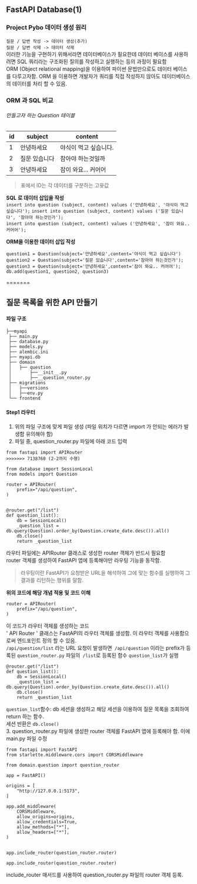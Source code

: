 ## FastAPI Database(1)

### Project Pybo 데이터 생성 원리
`질문 / 답변 작성 -> 데이터 생성(추가)`<br>
`질문 / 답변 삭제 -> 데이터 삭제` <br>
이러한 기능을 구현하기 위해서라면 데이터베이스가 필요한데 데이터 베이스를 사용하려면 SQL 쿼리라는 구조화된 질의를 작성하고 실행하는 등의 과정이 필요함 <br>
ORM (Object relational mapping)을 이용하여 파이썬 문법만으로도 데이터 베이스를 다루고자함.
ORM 을 이용하면 개발자가 쿼리를 직접 작성하지 않아도 데이터베이스의 데이터를 처리 할 수 있음. 

### ORM 과 SQL 비교
###### 만들고자 하는 Question 테이블
| id | subject | content      |
|----|---------|--------------|
| 1  | 안녕하세요   | 야식이 먹고 싶습니다. |
| 2  | 질문 있습니다 | 참아야 하는것일까    |
| 3  | 안녕하세요   | 잠이 와요... 커어어 |
>표에서 ID는 각 데이터를 구분하는 고윳값

 **SQL 로 데이터 삽입을 작성**<br>
``insert into question (subject, content) values ('안녕하세요', '야식이 먹고 싶습니다');``
 ``insert into question (subject, content) values ('질문 있습니다', '참아야 하는것인가');
``<br>
 ``insert into question (subject, content) values ('안녕하세요', '잠이 와요.. 커어어');
``<br>
 
**ORM을 이용한 데이터 삽입 작성** <br>

``question1 = Question(subject='안녕하세요',content='야식이 먹고 싶습니다')``<br>
 ``question2 = Question(subject='질문 있습니다',content='참아야 하는것인가');
``<br>
 ``question3 = Question(subject='안녕하세요',content='잠이 와요.. 커어어');
``<br>
 ``db.add(question1, question2, question3)
``<br>

=======
## 질문 목록을 위한 API 만들기
#### 파일 구조
```tsx
├──myapi
 ├── main.py
 ├── database.py
 ├── models.py
 ├── alembic.ini
 ├── myapi.db
 ├── domain
 │   ├── question
 │       ├──__init__.py
 │       ├──__question_router.py
 ├── migrations
 │   ├──versions
 │   ├──env.py
 └── frontend
```
#### Step1 라우터
1. 위의 파일 구조에 맞게 파일 생성 (파일 위치가 다르면 import 가 안되는 에러가 발생함 유의해야 함)<br>
2. 파일 중, question_router.py 파일에 아래 코드 입력
```tsx
from fastapi import APIRouter
>>>>>>> 7138760 (2-2까지 수행)

from database import SessionLocal
from models import Question

router = APIRouter(
    prefix="/api/question",
)


@router.get("/list")
def question_list():
    db = SessionLocal()
    _question_list = db.query(Question).order_by(Question.create_date.desc()).all()
    db.close()
    return _question_list
```
라우터 파일에는 APIRouter 클래스로 생성한 router 객체가 반드시 필요함 <br>
router 객체를 생성하여 FastAPI 앱에 등록해야만 라우팅 기능을 동작함. 
>라우팅이란 FastAPI가 요청받은 URL을 해석하여 그에 맞는 함수를 실행하여 그 결과를 리턴하는 행위를 말함.

 **위의 코드에 해당 개념 적용 및 코드 이해** 
```tsx
router = APIRouter(
    prefix="/api/question",
)
```
이 코드가 라우터 객체를 생성하는 코드 <br>
' API Router ' 클래스는 FastAPI의 라우터 객체를 생성함. 이 라우터 객체를 사용함으로써 엔드포인트 정의 할 수 있음. <br>
`/api/question/list` 라는 URL 요청이 발생하면` /api/question` 이라는 prefix가 등록된 `question_router.py` 파일의` /list`로 등록된 함수 `question_list`가 실행
```tsx
@router.get("/list")
def question_list():
    db = SessionLocal()
    _question_list = db.query(Question).order_by(Question.create_date.desc()).all()
    db.close()
    return _question_list
```
`question_list`함수: db 세션을 생성하고 해당 세션을 이용하여 질문 목록을 조회하여 return 하는 함수. <br>
세션 반환은 `db.close()`<br>
3. question_router.py 파일에 생성한 router 객체를 FastAPI 앱에 등록해야 함. 이에 main.py 파일 수정

```tsx
from fastapi import FastAPI
from starlette.middleware.cors import CORSMiddleware

from domain.question import question_router

app = FastAPI()

origins = [
    "http://127.0.0.1:5173",
]

app.add_middleware(
    CORSMiddleware,
    allow_origins=origins,
    allow_credentials=True,
    allow_methods=["*"],
    allow_headers=["*"],
)


app.include_router(question_router.router)

```
```tsx
app.include_router(question_router.router)

```
include_router 매서드를 사용하여 question_router.py 파일의 router 객체 등록. 
